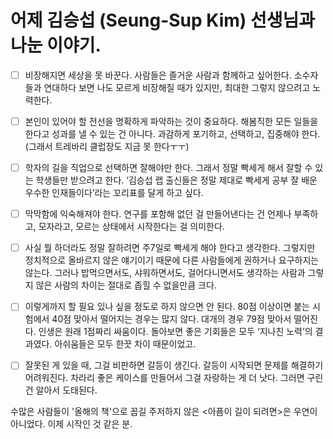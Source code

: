 # 어제 김승섭 (Seung-Sup Kim) 선생님과 나눈 이야기.

- [ ] 비장해지면 세상을 못 바꾼다. 사람들은 즐거운 사람과 함께하고 싶어한다. 소수자들과 연대하다 보면 나도 모르게 비장해질 때가 있지만, 최대한 그렇지 않으려고 노력한다.


- [ ] 본인이 있어야 할 전선을 명확하게 파악하는 것이 중요하다. 해봄직한 모든 일들을 한다고 성과를 낼 수 있는 건 아니다. 과감하게 포기하고, 선택하고, 집중해야 한다. (그래서 트레바리 클럽장도 지금 못 한다ㅜㅜ)


- [ ] 학자의 길을 직업으로 선택하면 잘해야만 한다. 그래서 정말 빡세게 해서 잘할 수 있는 학생들만 받으려고 한다. ‘김승섭 랩 출신들은 정말 제대로 빡세게 공부 잘 배운 우수한 인재들이다’라는 꼬리표를 달게 하고 싶다.


- [ ] 막막함에 익숙해져야 한다. 연구를 포함해 없던 걸 만들어낸다는 건 언제나 부족하고, 모자라고, 모르는 상태에서 시작한다는 걸 의미한다.


- [ ] 사실 뭘 하더라도 정말 잘하려면 주7일로 빡세게 해야 한다고 생각한다. 그렇지만 정치적으로 올바르지 않은 얘기이기 때문에 다른 사람들에게 권하거나 요구하지는 않는다. 그러나 밥먹으면서도, 샤워하면서도, 걸어다니면서도 생각하는 사람과 그렇지 않은 사람의 차이는 절대로 좁힐 수 없을만큼 크다.


- [ ] 이렇게까지 할 필요 있나 싶을 정도로 하지 않으면 안 된다. 80점 이상이면 붙는 시험에서 40점 맞아서 떨어지는 경우는 많지 않다. 대개의 경우 79점 맞아서 떨어진다. 인생은 원래 1점짜리 싸움이다. 돌아보면 좋은 기회들은 모두 ‘지나친 노력’의 결과였다. 아쉬움들은 모두 한끗 차이 때문이었고.


- [ ] 잘못된 게 있을 때, 그걸 비판하면 갈등이 생긴다. 갈등이 시작되면 문제를 해결하기 어려워진다. 차라리 좋은 케이스를 만들어서 그걸 자랑하는 게 더 낫다. 그러면 구린 건 알아서 도태된다.


수많은 사람들이 '올해의 책'으로 꼽길 주저하지 않은 <아픔이 길이 되려면>은 우연이 아니었다. 이제 시작인 것 같은 분.

